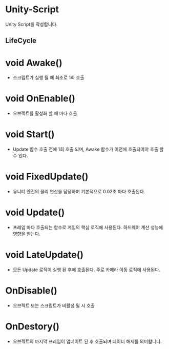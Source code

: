 # Unity-Script
Unity Script를 작성합니다.

## LifeCycle

# void Awake()
- 스크립트가 실행 될 때 최초로 1회 호출

# void OnEnable()
- 오브젝트를 활성화 할 때 마다 호출

# void Start()
- Update 함수 호출 전에 1회 호출 되며, Awake 함수가 이전에 호출되어야 호출 할 수 있다.

# void FixedUpdate()
- 유니티 엔진의 물리 연산을 담당하며 기본적으로 0.02초 마다 호출된다.

# void Update()
- 프레임 마다 호출되는 함수로 게임의 핵심 로직에 사용된다. 하드웨어 계산 성능에 영향을 받는다.

# void LateUpdate()
- 모든 Update 로직이 실행 된 후에 호출된다. 주로 카메라 이동 로직에 사용된다.

# OnDisable()
- 오브젝트 또는 스크립트가 비활성 될 시 호출

# OnDestory()
- 오브젝트의 마지막 프레임이 업데이트 된 후 호출되며 데이터 해제를 의미합니다.
